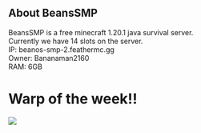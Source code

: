 ## About BeansSMP
BeansSMP is a free minecraft 1.20.1 java survival server.<br>
Currently we have 14 slots on the server.<br>
IP: beanos-smp-2.feathermc.gg<br>
Owner: Bananaman2160<br>
RAM: 6GB<br>

# Warp of the week!!
<img src='https://cdn.discordapp.com/attachments/1169004916099002469/1175485548694089858/image.png?ex=65da253a&is=65c7b03a&hm=4f89a487bec1b22ab0c10500aae58e5b69e009c7a495c211597ce5d7adccd97c&'>
